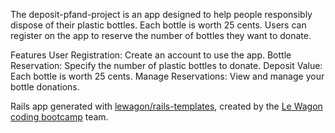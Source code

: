 The deposit-pfand-project is an app designed to help people responsibly dispose of their plastic bottles. Each bottle is worth 25 cents. Users can register on the app to reserve the number of bottles they want to donate.

Features
User Registration: Create an account to use the app.
Bottle Reservation: Specify the number of plastic bottles to donate.
Deposit Value: Each bottle is worth 25 cents.
Manage Reservations: View and manage your bottle donations.

Rails app generated with [lewagon/rails-templates](https://github.com/lewagon/rails-templates), created by the [Le Wagon coding bootcamp](https://www.lewagon.com) team.
